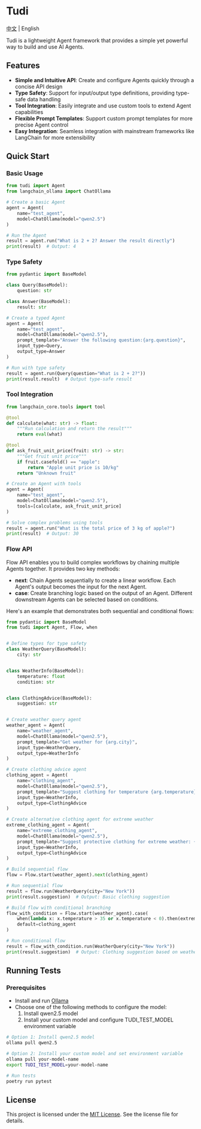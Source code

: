 # Tudi

[中文](README_CN.md) | English

Tudi is a lightweight Agent framework that provides a simple yet powerful way to build and use AI Agents.

## Features

- **Simple and Intuitive API**: Create and configure Agents quickly through a concise API design
- **Type Safety**: Support for input/output type definitions, providing type-safe data handling
- **Tool Integration**: Easily integrate and use custom tools to extend Agent capabilities
- **Flexible Prompt Templates**: Support custom prompt templates for more precise Agent control
- **Easy Integration**: Seamless integration with mainstream frameworks like LangChain for more extensibility

## Quick Start

### Basic Usage

```python
from tudi import Agent
from langchain_ollama import ChatOllama

# Create a basic Agent
agent = Agent(
    name="test_agent",
    model=ChatOllama(model="qwen2.5")
)

# Run the Agent
result = agent.run("What is 2 + 2? Answer the result directly")
print(result)  # Output: 4
```

### Type Safety

```python
from pydantic import BaseModel

class Query(BaseModel):
    question: str

class Answer(BaseModel):
    result: str

# Create a typed Agent
agent = Agent(
    name="test_agent",
    model=ChatOllama(model="qwen2.5"),
    prompt_template="Answer the following question:{arg.question}",
    input_type=Query,
    output_type=Answer
)

# Run with type safety
result = agent.run(Query(question="What is 2 + 2?"))
print(result.result)  # Output type-safe result
```

### Tool Integration

```python
from langchain_core.tools import tool

@tool
def calculate(what: str) -> float:
    """Run calculation and return the result"""
    return eval(what)

@tool
def ask_fruit_unit_price(fruit: str) -> str:
    """Get fruit unit price"""
    if fruit.casefold() == "apple":
        return "Apple unit price is 10/kg"
    return "Unknown fruit"

# Create an Agent with tools
agent = Agent(
    name="test_agent",
    model=ChatOllama(model="qwen2.5"),
    tools=[calculate, ask_fruit_unit_price]
)

# Solve complex problems using tools
result = agent.run("What is the total price of 3 kg of apple?")
print(result)  # Output: 30
```

### Flow API

Flow API enables you to build complex workflows by chaining multiple Agents together. It provides two key methods:

- **next**: Chain Agents sequentially to create a linear workflow. Each Agent's output becomes the input for the next Agent.
- **case**: Create branching logic based on the output of an Agent. Different downstream Agents can be selected based on conditions.

Here's an example that demonstrates both sequential and conditional flows:

```python
from pydantic import BaseModel
from tudi import Agent, Flow, when


# Define types for type safety
class WeatherQuery(BaseModel):
    city: str


class WeatherInfo(BaseModel):
    temperature: float
    condition: str


class ClothingAdvice(BaseModel):
    suggestion: str


# Create weather query agent
weather_agent = Agent(
    name="weather_agent",
    model=ChatOllama(model="qwen2.5"),
    prompt_template="Get weather for {arg.city}",
    input_type=WeatherQuery,
    output_type=WeatherInfo
)

# Create clothing advice agent
clothing_agent = Agent(
    name="clothing_agent",
    model=ChatOllama(model="qwen2.5"),
    prompt_template="Suggest clothing for temperature {arg.temperature} and condition {arg.condition}",
    input_type=WeatherInfo,
    output_type=ClothingAdvice
)

# Create alternative clothing agent for extreme weather
extreme_clothing_agent = Agent(
    name="extreme_clothing_agent",
    model=ChatOllama(model="qwen2.5"),
    prompt_template="Suggest protective clothing for extreme weather: {arg.temperature}°C, {arg.condition}",
    input_type=WeatherInfo,
    output_type=ClothingAdvice
)

# Build sequential flow
flow = Flow.start(weather_agent).next(clothing_agent)

# Run sequential flow
result = flow.run(WeatherQuery(city="New York"))
print(result.suggestion)  # Output: Basic clothing suggestion

# Build flow with conditional branching
flow_with_condition = Flow.start(weather_agent).case(
    when(lambda x: x.temperature > 35 or x.temperature < 0).then(extreme_clothing_agent),
    default=clothing_agent
)

# Run conditional flow
result = flow_with_condition.run(WeatherQuery(city="New York"))
print(result.suggestion)  # Output: Clothing suggestion based on weather conditions
```

## Running Tests

### Prerequisites

- Install and run [Ollama](https://ollama.ai)
- Choose one of the following methods to configure the model:
  1. Install qwen2.5 model
  2. Install your custom model and configure TUDI_TEST_MODEL environment variable

```bash
# Option 1: Install qwen2.5 model
ollama pull qwen2.5

# Option 2: Install your custom model and set environment variable
ollama pull your-model-name
export TUDI_TEST_MODEL=your-model-name

# Run tests
poetry run pytest
```

## License

This project is licensed under the [MIT License](LICENSE.txt). See the license file for details.